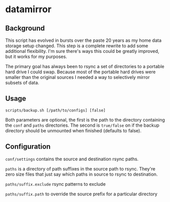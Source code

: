 # datamirror

## Background

This script has evolved in bursts over the paste 20 years as my home data storage setup changed. This step is a complete rewrite to add some additional flexibility. I'm sure there's ways this could be greatly improved, but it works for my purposes.

The primary goal has always been to rsync a set of directories to a portable hard drive I could swap. Because most of the portable hard drives were smaller than the original sources I needed a way to selectively mirror subsets of data.

## Usage

    scripts/backup.sh [/path/to/configs] [false]

Both parameters are optional, the first is the path to the directory containing the `conf` and `paths` directories. The second is `true/false` on if the backup directory should be unmounted when finished (defaults to false).

## Configuration

`conf/settings` contains the source and destination rsync paths.

`paths` is a directory of path suffixes in the source path to rsync. They're zero size files that just say which paths in source to rsync to destination.

`paths/suffix.exclude` rsync patterns to exclude

`paths/suffix.path` to override the source prefix for a particular directory
